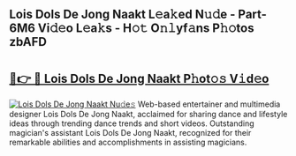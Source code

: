 ## Lois Dols De Jong Naakt L𝚎a𝚔ed N𝚞𝚍e - Part-6M6 Vi𝚍𝚎o L𝚎a𝚔s - H𝚘𝚝 O𝚗𝚕yf𝚊ns P𝚑𝚘tos zbAFD

# <h2><a href="http://kf3e2v.oniu.top/?m=Lois+Dols+De+Jong+Naakt">🔗👉 🔴 Lois Dols De Jong Naakt P𝚑ot𝚘𝚜 V𝚒d𝚎o</a></h2>

[![Lois Dols De Jong Naakt Nu𝚍e𝚜](https://i.imgur.com/0qMVB7G.gif)](http://kf3e2v.oniu.top/?m=Lois+Dols+De+Jong+Naakt)
Web-based entertainer and multimedia designer Lois Dols De Jong Naakt, acclaimed for sharing dance and lifestyle ideas through trending dance trends and short videos. Outstanding magician's assistant Lois Dols De Jong Naakt, recognized for their remarkable abilities and accomplishments in assisting magicians.  
